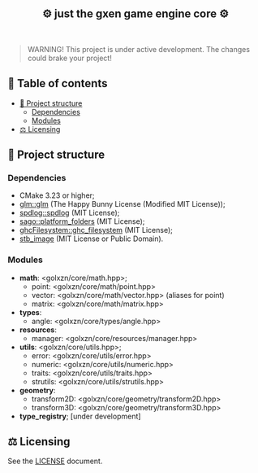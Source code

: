 <br/>
<!-- <p align="center">
	<img src="assets/CuteCoreLogo.png" />
</p> -->
<h2 align="center">⚙️ just the <b>gxen</b> game engine <b>core</b> ⚙️</h2>

<br/>

> WARNING! This project is under active development. The changes could brake your project!

<h2>📜 Table of contents </h2>

- [🧱 Project structure](#-project-structure)
  - [Dependencies](#dependencies)
  - [Modules](#modules)
- [⚖️ Licensing](#️-licensing)

## 🧱 Project structure

### Dependencies

- CMake 3.23 or higher;
- [glm::glm](https://github.com/g-truc/glm.git) (The Happy Bunny License (Modified MIT License));
- [spdlog::spdlog](https://github.com/gabime/spdlog) (MIT License);
- [sago::platform_folders](https://github.com/sago007/PlatformFolders) (MIT License);
- [ghcFilesystem::ghc_filesystem](https://github.com/gulrak/filesystem) (MIT License);
- [stb_image](https://github.com/nothings/stb) (MIT License or Public Domain).

### Modules
- __math__: <golxzn/core/math.hpp>;
  - point: <golxzn/core/math/point.hpp>
  - vector: <golxzn/core/math/vector.hpp> (aliases for point)
  - matrix: <golxzn/core/math/matrix.hpp>
- __types__:
  - angle: <golxzn/core/types/angle.hpp>
- __resources__:
  - manager: <golxzn/core/resources/manager.hpp>
- __utils__: <golxzn/core/utils.hpp>;
  - error: <golxzn/core/utils/error.hpp>
  - numeric: <golxzn/core/utils/numeric.hpp>
  - traits: <golxzn/core/utils/traits.hpp>
  - strutils: <golxzn/core/utils/strutils.hpp>
- __geometry__:
  - transform2D: <golxzn/core/geometry/transform2D.hpp>
  - transform3D: <golxzn/core/geometry/transform3D.hpp>
- __type_registry__; [under development]

## ⚖️ Licensing

See the [LICENSE](LICENSE) document.
